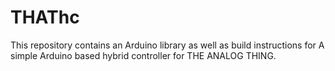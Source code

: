 # THAThc
This repository contains an Arduino library as well as build instructions for
A simple Arduino based hybrid controller for THE ANALOG THING.
